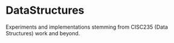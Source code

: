 # DataStructures
Experiments and implementations stemming from CISC235 (Data Structures) work and beyond.
